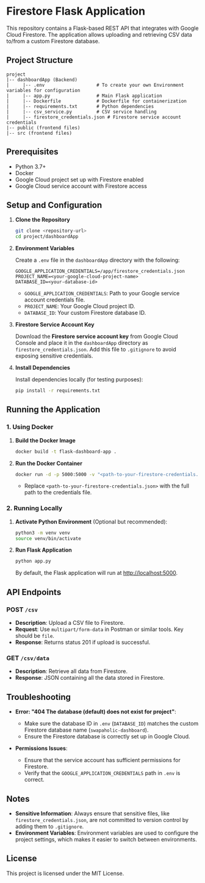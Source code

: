 # Firestore Flask Application

This repository contains a Flask-based REST API that integrates with Google Cloud Firestore. The application allows uploading and retrieving CSV data to/from a custom Firestore database.

## Project Structure

```
project
|-- dashboardApp (Backend)
|     |-- .env                   # To create your own Environment variables for configuration
|     |-- app.py                 # Main Flask application
|     |-- Dockerfile             # Dockerfile for containerization
|     |-- requirements.txt       # Python dependencies
|     |-- csv_service.py         # CSV service handling
|     |-- firestore_credentials.json # Firestore service account credentials
|-- public (frontend files)
|-- src (frontend files)
```

## Prerequisites

- Python 3.7+
- Docker
- Google Cloud project set up with Firestore enabled
- Google Cloud service account with Firestore access

## Setup and Configuration

1. **Clone the Repository**

   ```bash
   git clone <repository-url>
   cd project/dashboardApp
   ```

2. **Environment Variables**

   Create a `.env` file in the `dashboardApp` directory with the following:

   ```env
   GOOGLE_APPLICATION_CREDENTIALS=/app/firestore_credentials.json
   PROJECT_NAME=<your-google-cloud-project-name>
   DATABASE_ID=<your-database-id>
   ```

   - `GOOGLE_APPLICATION_CREDENTIALS`: Path to your Google service account credentials file.
   - `PROJECT_NAME`: Your Google Cloud project ID.
   - `DATABASE_ID`: Your custom Firestore database ID.

3. **Firestore Service Account Key**

   Download the **Firestore service account key** from Google Cloud Console and place it in the `dashboardApp` directory as `firestore_credentials.json`. Add this file to `.gitignore` to avoid exposing sensitive credentials.

4. **Install Dependencies**

   Install dependencies locally (for testing purposes):

   ```bash
   pip install -r requirements.txt
   ```

## Running the Application

### 1. Using Docker

1. **Build the Docker Image**

   ```bash
   docker build -t flask-dashboard-app .
   ```

2. **Run the Docker Container**

   ```bash
   docker run -d -p 5000:5000 -v "<path-to-your-firestore-credentials.json>:/app/firestore_credentials.json" flask-dashboard-app
   ```

   - Replace `<path-to-your-firestore-credentials.json>` with the full path to the credentials file.

### 2. Running Locally

1. **Activate Python Environment** (Optional but recommended):

   ```bash
   python3 -m venv venv
   source venv/bin/activate
   ```

2. **Run Flask Application**

   ```bash
   python app.py
   ```

   By default, the Flask application will run at [http://localhost:5000](http://localhost:5000).

## API Endpoints

### POST `/csv`
- **Description**: Upload a CSV file to Firestore.
- **Request**: Use `multipart/form-data` in Postman or similar tools. Key should be `file`.
- **Response**: Returns status 201 if upload is successful.

### GET `/csv/data`
- **Description**: Retrieve all data from Firestore.
- **Response**: JSON containing all the data stored in Firestore.

## Troubleshooting

- **Error: "404 The database (default) does not exist for project"**:
  - Make sure the database ID in `.env` (`DATABASE_ID`) matches the custom Firestore database name (`swapaholic-dashboard`).
  - Ensure the Firestore database is correctly set up in Google Cloud.

- **Permissions Issues**:
  - Ensure that the service account has sufficient permissions for Firestore.
  - Verify that the `GOOGLE_APPLICATION_CREDENTIALS` path in `.env` is correct.

## Notes

- **Sensitive Information**: Always ensure that sensitive files, like `firestore_credentials.json`, are not committed to version control by adding them to `.gitignore`.
- **Environment Variables**: Environment variables are used to configure the project settings, which makes it easier to switch between environments.

## License

This project is licensed under the MIT License.